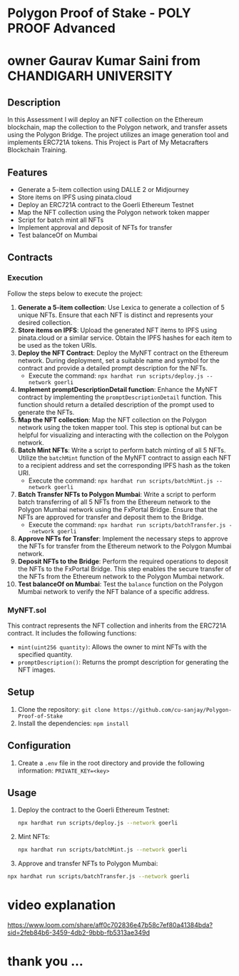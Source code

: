 # Polygon Proof of Stake - POLY PROOF Advanced
# owner Gaurav Kumar Saini from CHANDIGARH UNIVERSITY
## Description

In this Assessment I will deploy an NFT collection on the Ethereum blockchain, map the collection to the Polygon network, and transfer assets using the Polygon Bridge. The project utilizes an image generation tool and implements ERC721A tokens. This Project is Part of My Metacrafters Blockchain Training.

## Features

- Generate a 5-item collection using DALLE 2 or Midjourney
- Store items on IPFS using pinata.cloud
- Deploy an ERC721A contract to the Goerli Ethereum Testnet
- Map the NFT collection using the Polygon network token mapper
- Script for batch mint all NFTs
- Implement approval and deposit of NFTs for transfer
- Test balanceOf on Mumbai

## Contracts
### Execution

Follow the steps below to execute the project:

1. **Generate a 5-item collection**: Use Lexica to generate a collection of 5 unique NFTs. Ensure that each NFT is distinct and represents your desired collection.
2. **Store items on IPFS**: Upload the generated NFT items to IPFS using pinata.cloud or a similar service. Obtain the IPFS hashes for each item to be used as the token URIs.
3. **Deploy the NFT Contract**: Deploy the MyNFT contract on the Ethereum network. During deployment, set a suitable name and symbol for the contract and provide a detailed prompt description for the NFTs.
   - Execute the command: `npx hardhat run scripts/deploy.js --network goerli`
5. **Implement promptDescriptionDetail function**: Enhance the MyNFT contract by implementing the `promptDescriptionDetail` function. This function should return a detailed description of the prompt used to generate the NFTs.
6. **Map the NFT collection**: Map the NFT collection on the Polygon network using the token mapper tool. This step is optional but can be helpful for visualizing and interacting with the collection on the Polygon network.
8. **Batch Mint NFTs**: Write a script to perform batch minting of all 5 NFTs. Utilize the `batchMint` function of the MyNFT contract to assign each NFT to a recipient address and set the corresponding IPFS hash as the token URI.
   - Execute the command: `npx hardhat run scripts/batchMint.js --network goerli`
9. **Batch Transfer NFTs to Polygon Mumbai**: Write a script to perform batch transferring of all 5 NFTs from the Ethereum network to the Polygon Mumbai network using the FxPortal Bridge. Ensure that the NFTs are approved for transfer and deposit them to the Bridge.
   - Execute the command: `npx hardhat run scripts/batchTransfer.js --network goerli`
10. **Approve NFTs for Transfer**: Implement the necessary steps to approve the NFTs for transfer from the Ethereum network to the Polygon Mumbai network.
11. **Deposit NFTs to the Bridge**: Perform the required operations to deposit the NFTs to the FxPortal Bridge. This step enables the secure transfer of the NFTs from the Ethereum network to the Polygon Mumbai network.
12. **Test balanceOf on Mumbai**: Test the `balance` function on the Polygon Mumbai network to verify the NFT balance of a specific address.
    
### MyNFT.sol

This contract represents the NFT collection and inherits from the ERC721A contract. It includes the following functions:

- `mint(uint256 quantity)`: Allows the owner to mint NFTs with the specified quantity.
- `promptDescription()`: Returns the prompt description for generating the NFT images.

## Setup

1. Clone the repository: `git clone https://github.com/cu-sanjay/Polygon-Proof-of-Stake`
2. Install the dependencies: `npm install`

## Configuration

1. Create a `.env` file in the root directory and provide the following information:
     `PRIVATE_KEY=<key>`

## Usage

1. Deploy the contract to the Goerli Ethereum Testnet:

   ```bash
   npx hardhat run scripts/deploy.js --network goerli
   ```
   
2. Mint NFTs:
   
   ```bash
   npx hardhat run scripts/batchMint.js --network goerli
   ```


3. Approve and transfer NFTs to Polygon Mumbai:
  ```bash
 npx hardhat run scripts/batchTransfer.js --network goerli
  ```
# video explanation 
https://www.loom.com/share/aff0c702836e47b58c7ef80a41384bda?sid=2feb84b6-3459-4db2-9bbb-fb5313ae349d
# thank you ...
